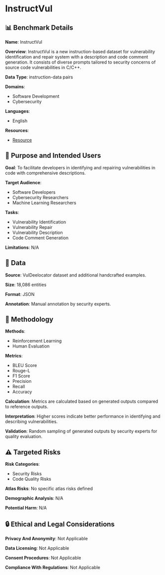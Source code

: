 # InstructVul

## 📊 Benchmark Details

**Name**: InstructVul

**Overview**: InstructVul is a new instruction-based dataset for vulnerability identification and repair system with a description and code comment generation. It consists of diverse prompts tailored to security concerns of source code vulnerabilities in C/C++.

**Data Type**: instruction-data pairs

**Domains**:
- Software Development
- Cybersecurity

**Languages**:
- English

**Resources**:
- [Resource](https://arxiv.org/abs/2401.03374)

## 🎯 Purpose and Intended Users

**Goal**: To facilitate developers in identifying and repairing vulnerabilities in code with comprehensive descriptions.

**Target Audience**:
- Software Developers
- Cybersecurity Researchers
- Machine Learning Researchers

**Tasks**:
- Vulnerability Identification
- Vulnerability Repair
- Vulnerability Description
- Code Comment Generation

**Limitations**: N/A

## 💾 Data

**Source**: VulDeelocator dataset and additional handcrafted examples.

**Size**: 18,086 entities

**Format**: JSON

**Annotation**: Manual annotation by security experts.

## 🔬 Methodology

**Methods**:
- Reinforcement Learning
- Human Evaluation

**Metrics**:
- BLEU Score
- Rouge-L
- F1 Score
- Precision
- Recall
- Accuracy

**Calculation**: Metrics are calculated based on generated outputs compared to reference outputs.

**Interpretation**: Higher scores indicate better performance in identifying and describing vulnerabilities.

**Validation**: Random sampling of generated outputs by security experts for quality evaluation.

## ⚠️ Targeted Risks

**Risk Categories**:
- Security Risks
- Code Quality Risks

**Atlas Risks**:
No specific atlas risks defined

**Demographic Analysis**: N/A

**Potential Harm**: N/A

## 🔒 Ethical and Legal Considerations

**Privacy And Anonymity**: Not Applicable

**Data Licensing**: Not Applicable

**Consent Procedures**: Not Applicable

**Compliance With Regulations**: Not Applicable
